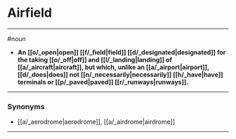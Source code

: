 # Airfield
---
#noun
- **An [[o/_open|open]] [[f/_field|field]] [[d/_designated|designated]] for the taking [[o/_off|off]] and [[l/_landing|landing]] of [[a/_aircraft|aircraft]], but which, unlike an [[a/_airport|airport]], [[d/_does|does]] not [[n/_necessarily|necessarily]] [[h/_have|have]] terminals or [[p/_paved|paved]] [[r/_runways|runways]].**
---
### Synonyms
- [[a/_aerodrome|aerodrome]], [[a/_airdrome|airdrome]]
---
